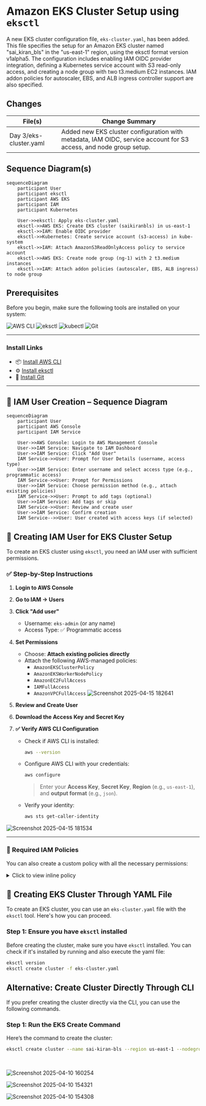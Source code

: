 # Amazon EKS Cluster Setup using `eksctl`


A new EKS cluster configuration file, `eks-cluster.yaml`, has been added. This file specifies the setup for an Amazon EKS cluster named "sai_kiran_bls" in the "us-east-1" region, using the eksctl format version v1alpha5. The configuration includes enabling IAM OIDC provider integration, defining a Kubernetes service account with S3 read-only access, and creating a node group with two t3.medium EC2 instances. IAM addon policies for autoscaler, EBS, and ALB ingress controller support are also specified.

## Changes

| File(s)                         | Change Summary                                                                                         |
|----------------------------------|-------------------------------------------------------------------------------------------------------|
| Day 3/eks-cluster.yaml           | Added new EKS cluster configuration with metadata, IAM OIDC, service account for S3 access, and node group setup. |

## Sequence Diagram(s)

```mermaid
sequenceDiagram
    participant User
    participant eksctl
    participant AWS EKS
    participant IAM
    participant Kubernetes

    User->>eksctl: Apply eks-cluster.yaml
    eksctl->>AWS EKS: Create EKS cluster (saikiranbls) in us-east-1
    eksctl->>IAM: Enable OIDC provider
    eksctl->>Kubernetes: Create service account (s3-access) in kube-system
    eksctl->>IAM: Attach AmazonS3ReadOnlyAccess policy to service account
    eksctl->>AWS EKS: Create node group (ng-1) with 2 t3.medium instances
    eksctl->>IAM: Attach addon policies (autoscaler, EBS, ALB ingress) to node group
```

## Prerequisites

Before you begin, make sure the following tools are installed on your system:

<p align="left">
  <img src="https://img.shields.io/badge/AWS CLI-232F3E?style=for-the-badge&logo=amazon-aws&logoColor=white" alt="AWS CLI"/>
  <img src="https://img.shields.io/badge/eksctl-FF9900?style=for-the-badge&logo=amazon-eks&logoColor=white" alt="eksctl"/>
  <img src="https://img.shields.io/badge/kubectl-326CE5?style=for-the-badge&logo=kubernetes&logoColor=white" alt="kubectl"/>
  <img src="https://img.shields.io/badge/Git-F05032?style=for-the-badge&logo=git&logoColor=white" alt="Git"/>
</p>

---

### Install Links

- 📦 [Install AWS CLI](https://docs.aws.amazon.com/cli/latest/userguide/install-cliv2.html)
- ⚙️ [Install eksctl](https://docs.aws.amazon.com/eks/latest/userguide/eksctl.html)
- 🔧 [Install Git](https://git-scm.com/downloads)
---

## 🔐 IAM User Creation – Sequence Diagram

```mermaid
sequenceDiagram
    participant User
    participant AWS Console
    participant IAM Service

    User->>AWS Console: Login to AWS Management Console
    User->>IAM Service: Navigate to IAM Dashboard
    User->>IAM Service: Click "Add User"
    IAM Service->>User: Prompt for User Details (username, access type)
    User->>IAM Service: Enter username and select access type (e.g., programmatic access)
    IAM Service->>User: Prompt for Permissions
    User->>IAM Service: Choose permission method (e.g., attach existing policies)
    IAM Service->>User: Prompt to add tags (optional)
    User->>IAM Service: Add tags or skip
    IAM Service->>User: Review and create user
    User->>IAM Service: Confirm creation
    IAM Service-->>User: User created with access keys (if selected)
```


## 🔐 Creating IAM User for EKS Cluster Setup

To create an EKS cluster using `eksctl`, you need an IAM user with sufficient permissions.

### ✅ Step-by-Step Instructions

1. **Login to AWS Console**
2. **Go to IAM → Users**
3. **Click "Add user"**
   - Username: `eks-admin` (or any name)
   - Access Type: ✅ Programmatic access
4. **Set Permissions**
   - Choose: **Attach existing policies directly**
   - Attach the following AWS-managed policies:
     - `AmazonEKSClusterPolicy`
     - `AmazonEKSWorkerNodePolicy`
     - `AmazonEC2FullAccess`
     - `IAMFullAccess`
     - `AmazonVPCFullAccess`
![Screenshot 2025-04-15 182641](https://github.com/user-attachments/assets/5f939d2c-a286-4989-8a4a-30f05a92b065)

5. **Review and Create User**
6. **Download the Access Key and Secret Key**
7. **✅ Verify AWS CLI Configuration**
   - Check if AWS CLI is installed:
     ```bash
     aws --version
     ```
   - Configure AWS CLI with your credentials:
     ```bash
     aws configure
     ```
     > Enter your **Access Key**, **Secret Key**, **Region** (e.g., `us-east-1`), and **output format** (e.g., `json`).

   - Verify your identity:
     ```bash
     aws sts get-caller-identity
     ```
  ![Screenshot 2025-04-15 181534](https://github.com/user-attachments/assets/9fe69081-a118-4f2b-9fdf-662e50e6a2bd)

---

### 🧾 Required IAM Policies

You can also create a custom policy with all the necessary permissions:

<details>
<summary>Click to view inline policy</summary>

```json
{
  "Version": "2012-10-17",
  "Statement": [
    {
      "Effect": "Allow",
      "Action": [
        "eks:*",
        "ec2:*",
        "iam:*",
        "cloudformation:*",
        "vpc:*",
        "autoscaling:*"
      ],
      "Resource": "*"
    }
  ]
}
```
</details>


## 🚀 Creating EKS Cluster Through YAML File

To create an EKS cluster, you can use an `eks-cluster.yaml` file with the `eksctl` tool. Here's how you can proceed.

### Step 1: Ensure you have `eksctl` installed

Before creating the cluster, make sure you have `eksctl` installed. You can check if it's installed by running and also execute the yaml file: 

```bash
eksctl version
eksctl create cluster -f eks-cluster.yaml
```


## Alternative: Create Cluster Directly Through CLI

If you prefer creating the cluster directly via the CLI, you can use the following commands.

### Step 1: Run the EKS Create Command

Here’s the command to create the cluster:

```bash
eksctl create cluster --name sai-kiran-bls --region us-east-1 --nodegroup-name ng-1 --node-type t3.medium --nodes 2 --nodes-min 1 --nodes-max 3 --ssh-access --ssh-public-key your-ssh-key-name
```
<br>

![Screenshot 2025-04-10 160254](https://github.com/user-attachments/assets/2adfeb17-71f8-4e31-a3b5-12bd5522c7ed)

![Screenshot 2025-04-10 154321](https://github.com/user-attachments/assets/e0717002-7bed-4ecb-837f-87704ae13358)

![Screenshot 2025-04-10 154308](https://github.com/user-attachments/assets/6900aa87-5df3-46c9-9101-6b6c57ea759d)

